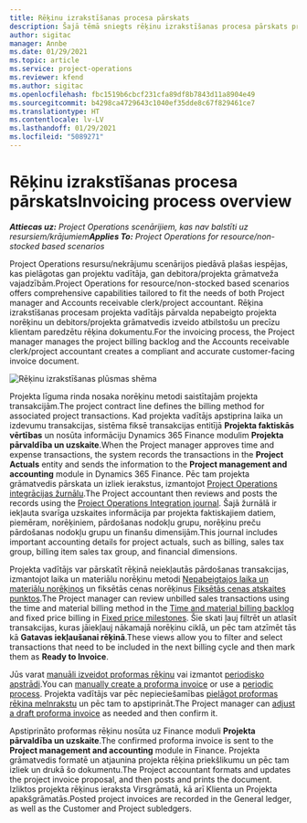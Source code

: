 ```yaml
---
title: Rēķinu izrakstīšanas procesa pārskats
description: Šajā tēmā sniegts rēķinu izrakstīšanas procesa pārskats programmā Project Operations resursu/nekrājumu scenārijos.
author: sigitac
manager: Annbe
ms.date: 01/29/2021
ms.topic: article
ms.service: project-operations
ms.reviewer: kfend
ms.author: sigitac
ms.openlocfilehash: fbc1519b6cbcf231cfa89df8b7843d11a8904e49
ms.sourcegitcommit: b4298ca4729643c1040ef35dde8c67f829461ce7
ms.translationtype: HT
ms.contentlocale: lv-LV
ms.lasthandoff: 01/29/2021
ms.locfileid: "5089271"
---
```

# <a name="invoicing-process-overview"></a><span data-ttu-id="b6eac-103">Rēķinu izrakstīšanas procesa pārskats</span><span class="sxs-lookup"><span data-stu-id="b6eac-103">Invoicing process overview</span></span>

<span data-ttu-id="b6eac-104">_**Attiecas uz:** Project Operations scenārijiem, kas nav balstīti uz resursiem/krājumiem_</span><span class="sxs-lookup"><span data-stu-id="b6eac-104">_**Applies To:** Project Operations for resource/non-stocked based scenarios_</span></span>

<span data-ttu-id="b6eac-105">Project Operations resursu/nekrājumu scenārijos piedāvā plašas iespējas, kas pielāgotas gan projektu vadītāja, gan debitora/projekta grāmatveža vajadzībām.</span><span class="sxs-lookup"><span data-stu-id="b6eac-105">Project Operations for resource/non-stocked based scenarios offers comprehensive capabilities tailored to fit the needs of both Project manager and Accounts receivable clerk/project accountant.</span></span> <span data-ttu-id="b6eac-106">Rēķina izrakstīšanas procesam projekta vadītājs pārvalda nepabeigto projekta norēķinu un debitors/projekta grāmatvedis izveido atbilstošu un precīzu klientam paredzētu rēķina dokumentu.</span><span class="sxs-lookup"><span data-stu-id="b6eac-106">For the invoicing process, the Project manager manages the project billing backlog and the Accounts receivable clerk/project accountant creates a compliant and accurate customer-facing invoice document.</span></span>

![Rēķinu izrakstīšanas plūsmas shēma](./media/invoicing-flow.png)

<span data-ttu-id="b6eac-108">Projekta līguma rinda nosaka norēķinu metodi saistītajām projekta transakcijām.</span><span class="sxs-lookup"><span data-stu-id="b6eac-108">The project contract line defines the billing method for associated project transactions.</span></span> <span data-ttu-id="b6eac-109">Kad projekta vadītājs apstiprina laika un izdevumu transakcijas, sistēma fiksē transakcijas entitījā **Projekta faktiskās vērtības** un nosūta informāciju Dynamics 365 Finance modulim **Projekta pārvaldība un uzskaite**.</span><span class="sxs-lookup"><span data-stu-id="b6eac-109">When the Project manager approves time and expense transactions, the system records the transactions in the **Project Actuals** entity and sends the information to the **Project management and accounting** module in Dynamics 365 Finance.</span></span> <span data-ttu-id="b6eac-110">Pēc tam projekta grāmatvedis pārskata un izliek ierakstus, izmantojot [Project Operations integrācijas žurnālu](../project-accounting/project-operations-integration-journal.md).</span><span class="sxs-lookup"><span data-stu-id="b6eac-110">The Project accountant then reviews and posts the records using the [Project Operations Integration journal](../project-accounting/project-operations-integration-journal.md).</span></span> <span data-ttu-id="b6eac-111">Šajā žurnālā ir iekļauta svarīga uzskaites informācija par projekta faktiskajiem datiem, piemēram, norēķiniem, pārdošanas nodokļu grupu, norēķinu preču pārdošanas nodokļu grupu un finanšu dimensijām.</span><span class="sxs-lookup"><span data-stu-id="b6eac-111">This journal includes important accounting details for project actuals, such as billing, sales tax group, billing item sales tax group, and financial dimensions.</span></span>

<span data-ttu-id="b6eac-112">Projekta vadītājs var pārskatīt rēķinā neiekļautās pārdošanas transakcijas, izmantojot laika un materiālu norēķinu metodi [Nepabeigtajos laika un materiālu norēķinos](../proforma-invoicing/manage-billing-backlog.md#time-and-material-billing-backlog) un fiksētās cenas norēķinus [Fiksētās cenas atskaites punktos](../proforma-invoicing/manage-billing-backlog.md#fixed-price-milestones).</span><span class="sxs-lookup"><span data-stu-id="b6eac-112">The Project manager can review unbilled sales transactions using the time and material billing method in the [Time and material billing backlog](../proforma-invoicing/manage-billing-backlog.md#time-and-material-billing-backlog) and fixed price billing in [Fixed price milestones](../proforma-invoicing/manage-billing-backlog.md#fixed-price-milestones).</span></span> <span data-ttu-id="b6eac-113">Šie skati ļauj filtrēt un atlasīt transakcijas, kuras jāiekļauj nākamajā norēķinu ciklā, un pēc tam atzīmēt tās kā **Gatavas iekļaušanai rēķinā**.</span><span class="sxs-lookup"><span data-stu-id="b6eac-113">These views allow you to filter and select transactions that need to be included in the next billing cycle and then mark them as **Ready to Invoice**.</span></span>

<span data-ttu-id="b6eac-114">Jūs varat [manuāli izveidot proformas rēķinu](../proforma-invoicing/create-manual-proforma-invoice.md) vai izmantot [periodisko apstrādi](../proforma-invoicing/configure-automated-invoice-creation.md).</span><span class="sxs-lookup"><span data-stu-id="b6eac-114">You can [manually create a proforma invoice](../proforma-invoicing/create-manual-proforma-invoice.md) or use a [periodic process](../proforma-invoicing/configure-automated-invoice-creation.md).</span></span> <span data-ttu-id="b6eac-115">Projekta vadītājs var pēc nepieciešamības [pielāgot proformas rēķina melnrakstu](../proforma-invoicing/manage-proforma-invoice.md) un pēc tam to apstiprināt.</span><span class="sxs-lookup"><span data-stu-id="b6eac-115">The Project manager can [adjust a draft proforma invoice](../proforma-invoicing/manage-proforma-invoice.md) as needed and then confirm it.</span></span>

<span data-ttu-id="b6eac-116">Apstiprināto proformas rēķinu nosūta uz Finance moduli **Projekta pārvaldība un uzskaite**.</span><span class="sxs-lookup"><span data-stu-id="b6eac-116">The confirmed proforma invoice is sent to the **Project management and accounting** module in Finance.</span></span> <span data-ttu-id="b6eac-117">Projekta grāmatvedis formatē un atjaunina projekta rēķina priekšlikumu un pēc tam izliek un drukā šo dokumentu.</span><span class="sxs-lookup"><span data-stu-id="b6eac-117">The Project accountant formats and updates the project invoice proposal, and then posts and prints the document.</span></span> <span data-ttu-id="b6eac-118">Izliktos projekta rēķinus ieraksta Virsgrāmatā, kā arī Klienta un Projekta apakšgrāmatās.</span><span class="sxs-lookup"><span data-stu-id="b6eac-118">Posted project invoices are recorded in the General ledger, as well as the Customer and Project subledgers.</span></span>
